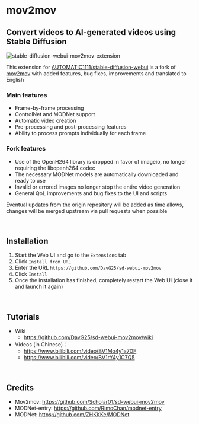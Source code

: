 # mov2mov
## Convert videos to AI-generated videos using Stable Diffusion

![stable-diffusion-webui-mov2mov-extension](https://www.davg25.com/file/github-media/sd-webui-mov2mov/preview1.png)

This extension for [AUTOMATIC1111/stable-diffusion-webui](https://github.com/AUTOMATIC1111/stable-diffusion-webui) is a fork of [mov2mov](https://github.com/Scholar01/sd-webui-mov2mov) with added features, bug fixes, improvements and translated to English


### Main features
- Frame-by-frame processing
- ControlNet and MODNet support
- Automatic video creation
- Pre-processing and post-processing features
- Ability to process prompts individually for each frame

### Fork features
- Use of the OpenH264 library is dropped in favor of imageio, no longer requiring the libopenh264 codec
- The necessary MODNet models are automatically downloaded and ready to use
- Invalid or errored images no longer stop the entire video generation
- General QoL improvements and bug fixes to the UI and scripts

Eventual updates from the origin repository will be added as time allows, changes will be merged upstream via pull requests when possible

<br>

## Installation

1. Start the Web UI and go to the `Extensions` tab
2. Click `Install from URL`
3. Enter the URL `https://github.com/DavG25/sd-webui-mov2mov`
4. Click `Install`
5. Once the installation has finished, completely restart the Web UI (close it and launch it again)

<br>

## Tutorials
- Wiki
  - https://github.com/DavG25/sd-webui-mov2mov/wiki
- Videos (in Chinese)：
  - https://www.bilibili.com/video/BV1Mo4y1a7DF
  - https://www.bilibili.com/video/BV1rY4y1C7Q5

<br>

## Credits

- Mov2mov: https://github.com/Scholar01/sd-webui-mov2mov
- MODNet-entry: https://github.com/RimoChan/modnet-entry
- MODNet: https://github.com/ZHKKKe/MODNet
